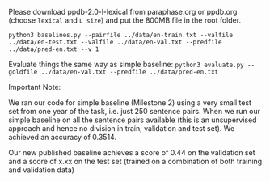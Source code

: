 Please download ppdb-2.0-l-lexical from paraphase.org or ppdb.org (choose `lexical` and `L size`) and put the 800MB file in the root folder.

`python3 baselines.py --pairfile ../data/en-train.txt --valfile ../data/en-test.txt --valfile ../data/en-val.txt --predfile ../data/pred-en.txt --v 1`

Evaluate things the same way as simple baseline:
`python3 evaluate.py --goldfile ../data/en-val.txt --predfile ../data/pred-en.txt`


Important Note: 

We ran our code for simple baseline (Milestone 2) using a very small test set from one year of the task, i.e. just 250 sentence pairs. When we run our simple baseline on all the sentence pairs available (this is an unsupervised approach and hence no division in train, validation and test set). We achieved an accuracy of 0.3514. 

Our new published baseline achieves a score of 0.44 on the validation set and a score of x.xx on the test set (trained on a combination of both training and validation data)
